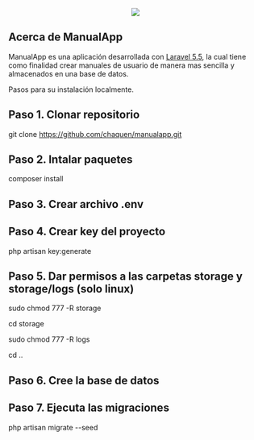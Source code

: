 <p align="center"><img src="https://laravel.com/assets/img/components/logo-laravel.svg"></p>


## Acerca de ManualApp
ManualApp es una aplicación desarrollada con [Laravel 5.5](https://laravel.com/docs/5.5), la cual tiene como finalidad crear manuales de usuario de manera mas sencilla y almacenados en una base de datos.


Pasos para su instalación localmente.

## Paso 1. Clonar repositorio
  
  git clone https://github.com/chaquen/manualapp.git

## Paso 2. Intalar paquetes
  
  composer install

## Paso 3. Crear archivo .env 

## Paso 4. Crear key del proyecto
   
   php artisan key:generate

## Paso 5. Dar permisos a las carpetas storage y storage/logs (solo linux)
	
   sudo chmod 777 -R storage	

   cd storage	
	
   sudo chmod 777 -R logs

   cd ..	

## Paso 6. Cree la base de datos

## Paso 7. Ejecuta las migraciones
	
  php artisan migrate --seed

   

	
